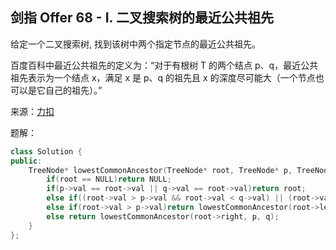 ## 剑指 Offer 68 - I. 二叉搜索树的最近公共祖先

给定一个二叉搜索树, 找到该树中两个指定节点的最近公共祖先。

百度百科中最近公共祖先的定义为：“对于有根树 T 的两个结点 p、q，最近公共祖先表示为一个结点 x，满足 x 是 p、q 的祖先且 x 的深度尽可能大（一个节点也可以是它自己的祖先）。”

来源：[力扣](https://leetcode.cn/problems/er-cha-sou-suo-shu-de-zui-jin-gong-gong-zu-xian-lcof)

题解：
```C++
class Solution {
public:
    TreeNode* lowestCommonAncestor(TreeNode* root, TreeNode* p, TreeNode* q) {
        if(root == NULL)return NULL;
        if(p->val == root->val || q->val == root->val)return root;
        else if((root->val > p->val && root->val < q->val) || (root->val < p->val && root->val > q->val))return root;
        else if(root->val > p->val)return lowestCommonAncestor(root->left, p, q);
        else return lowestCommonAncestor(root->right, p, q);
    }
};
```
